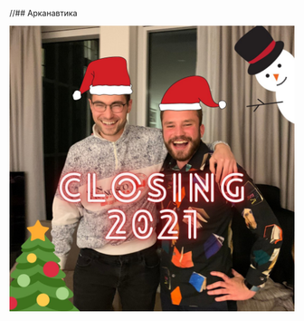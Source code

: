//## Арканавтика




![This is an image](https://github.com/arkadiyhacks/fortuneswalk/blob/gh-pages/IMG_1583.JPG)

